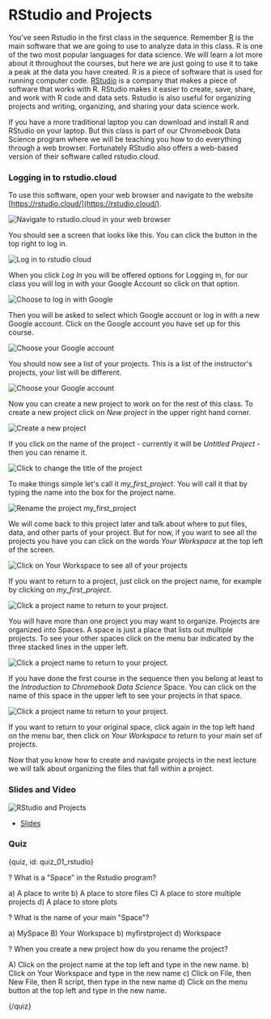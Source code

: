 # RStudio and Projects

You've seen Rstudio in the first class in the sequence. Remember [R](https://www.r-project.org/) is the main software that we are going to use to analyze data in this class. R is one of the two most popular languages for data science. We will learn a lot more about it throughout the courses, but here we are just going to use it to take a peak at the data you have created. R is a piece of software that is used for running computer code. [RStudio](https://www.rstudio.com/) is a company that makes a piece of software that works with R. RStudio makes it easier to create, save, share, and work with R code and data sets. Rstudio is also useful for organizing projects and writing, organizing, and sharing your data science work.  

If you have a more traditional laptop you can download and install R and RStudio on your laptop. But this class is part of our Chromebook Data Science program where we will be teaching you how to do everything through a web browser. Fortunately RStudio also offers a web-based version of their software called rstudio.cloud.


### Logging in to rstudio.cloud

To use this software, open your web browser and navigate to the website [https://rstudio.cloud/](https://rstudio.cloud/).


![Navigate to rstudio.cloud in your web browser](images/01_rstudio_projects/01_fileorganization_rstudio_projects-1.png)

You should see a screen that looks like this. You can click the button in the top right to log in. 


![Log in to rstudio cloud](images/01_rstudio_projects/01_fileorganization_rstudio_projects-2.png)

When you click _Log In_ you will be offered options for Logging in, for our class you will log in with your Google Account so click on that option. 

![Choose to log in with Google](images/01_rstudio_projects/01_fileorganization_rstudio_projects-3.png)

Then you will be asked to select which Google account or log in with a new Google account. Click on the Google account you have set up for this course. 

![Choose your Google account](images/01_rstudio_projects/01_fileorganization_rstudio_projects-4.png)

You should now see a list of your projects. This is a list of the instructor's projects, your list will be different. 

![Choose your Google account](images/01_rstudio_projects/01_fileorganization_rstudio_projects-5.png)

Now you can create a new project to work on for the rest of this class. To create a new project click on _New project_ in the upper right hand corner. 

![Create a new project](images/01_rstudio_projects/01_fileorganization_rstudio_projects-6.png)

If you click on the name of the project - currently it will be _Untitled Project_ - then you can rename it. 

![Click to change the title of the project](images/01_rstudio_projects/01_fileorganization_rstudio_projects-7.png)

To make things simple let's call it _my_first_project_. You will call it that by typing the name into the box for the project name.  

![Rename the project my_first_project](images/01_rstudio_projects/01_fileorganization_rstudio_projects-8.png)

We will come back to this project later and talk about where to put files, data, and other parts of your project. But for now, if you want to see all the projects you have you can click on the words _Your Workspace_ at the top left of the screen. 

![Click on Your Workspace to see all of your projects](images/01_rstudio_projects/01_fileorganization_rstudio_projects-9.png)


If you want to return to a project, just click on the project name, for example by clicking on _my_first_project_. 

![Click a project name to return to your project.](images/01_rstudio_projects/01_fileorganization_rstudio_projects-10.png)


You will have more than one project you may want to organize. Projects are organized into Spaces. A space is just a place that lists out multiple projects. To see your other spaces click on the menu bar indicated by the three stacked lines in the upper left. 

![Click a project name to return to your project.](images/01_rstudio_projects/01_fileorganization_rstudio_projects-11.png)


If you have done the first course in the sequence then you belong at least to the _Introduction to Chromebook Data Science_ Space. You can click on the name of this space in the upper left to see your projects in that space. 


![Click a project name to return to your project.](images/01_rstudio_projects/01_fileorganization_rstudio_projects-12.png)

If you want to return to your original space, click again in the top left hand on the menu bar, then click on _Your Workspace_ to return to your main set of projects. 

Now that you know how to create and navigate projects in the next lecture we will talk about organizing the files that fall within a project. 

### Slides and Video

![RStudio and Projects]()

* [Slides](https://docs.google.com/presentation/d/1biGNswdBbE9iEzbIBsVT0anGcDXnI1UhZM1l165ixig/edit?usp=sharing)


### Quiz

{quiz, id: quiz_01_rstudio}

? What is a "Space" in the Rstudio program? 

a) A place to write
b) A place to store files
C) A place to store multiple projects
d) A place to store plots

? What is the name of your main "Space"?

a) MySpace
B) Your Workspace
b) myfirstproject
d) Workspace

? When you create a new project how do you rename the project?

A) Click on the project name at the top left and type in the new name. 
b) Click on Your Workspace and type in the new name
c) Click on File, then New File, then R script, then type in the new name
d) Click on the menu button at the top left and type in the new name. 


{/quiz}
